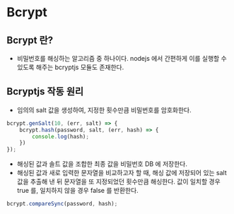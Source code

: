 # Bcrypt

## Bcrypt 란?
- 비밀번호를 해싱하는 알고리즘 중 하나이다. nodejs 에서 간편하게 이를 실행할 수 있도록 해주는 bcryptjs 모듈도 존재한다.

## Bcryptjs 작동 원리
- 임의의 salt 값을 생성하여, 지정한 횟수만큼 비밀번호를 암호화한다.
```js
bcrypt.genSalt(10, (err, salt) => {
    bcrypt.hash(password, salt, (err, hash) => {
        console.log(hash);
    })
});
```
- 해싱된 값과 솔트 값을 조합한 최종 값을 비밀번호 DB 에 저장한다.
- 해싱된 값과 새로 입력한 문자열을 비교하고자 할 때, 해싱 값에 저장되어 있는 salt 값을 추출해 낸 뒤 문자열을 또 지정되었던 횟수만큼 해싱한다. 값이 일치할 경우 true 를, 일치하지 않을 경우 false 를 반환한다.
```js
bcrypt.compareSync(password, hash);
```